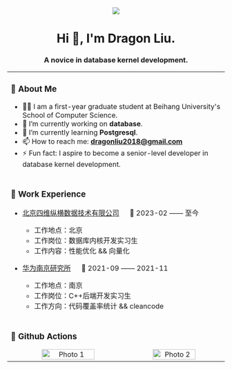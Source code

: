 <h1 align="center">
    <img src="https://readme-typing-svg.herokuapp.com/?lines=printf(%22Hello%2C%20World!%22);Welcome%20to%20my%20Github!&center=true&size=27">
</h1>

<h1 align="center">Hi 👋, I'm Dragon Liu.</h1>
<h3 align="center">A novice in database kernel development.</h3>

<table align="center">
<tr><td>

### 🙈 About Me
- 🧑‍💻 I am a first-year graduate student at Beihang University's School of Computer Science.
- 🔭 I’m currently working on **database**.
- 🌱 I’m currently learning **Postgresql**.
- 📫 How to reach me: **dragonliu2018@gmail.com**
- ⚡ Fun fact: I aspire to become a senior-level developer in database kernel development.
<!-- - 😄 Pronouns: ...
- 👯 I’m looking to collaborate on ...
- 🤔 I’m looking for help with ...
- 💬 Ask me about ... -->

</td></tr>
    
<tr>
<td>
  
### 🏢 Work Experience

- [北京四维纵横数据技术有限公司](https://www.ymatrix.cn/) &emsp; 📌 2023-02 —— 至今
  - 工作地点：北京
  - 工作岗位：数据库内核开发实习生
  - 工作内容：性能优化 && 向量化

- [华为南京研究所](https://www.huawei.com/cn/gallery/photos/facilities/nanjing-research-center-b) &emsp; 📌 2021-09 —— 2021-11
  - 工作地点：南京
  - 工作岗位：C++后端开发实习生
  - 工作方向：代码覆盖率统计 && cleancode

</td>
</tr>

<tr>
    <td>
        
### 🎉 Github Actions

<div style="text-align: center;">
    <img src="https://readmestats.999857.xyz/api?username=dragonliu2018&show_icons=true&locale=en" alt="Photo 1" style="display: inline-block; width: 50%;">
    <img align="right" src="https://readmestats.999857.xyz/api/top-langs?username=dragonliu2018&show_icons=true&locale=en&layout=compact" alt="Photo 2" style="display: inline-block; width: 45%;">
</div>
        
</td>
</tr>

</table>



